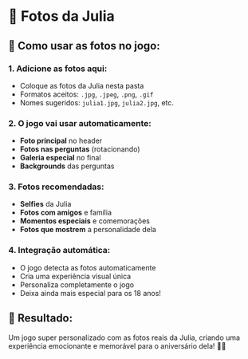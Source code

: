 # 📸 Fotos da Julia

## 🎂 Como usar as fotos no jogo:

### **1. Adicione as fotos aqui:**
- Coloque as fotos da Julia nesta pasta
- Formatos aceitos: `.jpg`, `.jpeg`, `.png`, `.gif`
- Nomes sugeridos: `julia1.jpg`, `julia2.jpg`, etc.

### **2. O jogo vai usar automaticamente:**
- **Foto principal** no header
- **Fotos nas perguntas** (rotacionando)
- **Galeria especial** no final
- **Backgrounds** das perguntas

### **3. Fotos recomendadas:**
- **Selfies** da Julia
- **Fotos com amigos** e família
- **Momentos especiais** e comemorações
- **Fotos que mostrem** a personalidade dela

### **4. Integração automática:**
- O jogo detecta as fotos automaticamente
- Cria uma experiência visual única
- Personaliza completamente o jogo
- Deixa ainda mais especial para os 18 anos!

## 💖 **Resultado:**
Um jogo super personalizado com as fotos reais da Julia, criando uma experiência emocionante e memorável para o aniversário dela! 🎉✨
